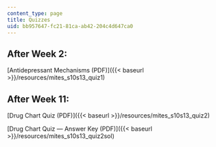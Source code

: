 ```yaml
---
content_type: page
title: Quizzes
uid: bb957647-fc21-81ca-ab42-204c4d647ca0
---
```


After Week 2: 
--------------

[Antidepressant Mechanisms (PDF)]({{< baseurl >}}/resources/mites_s10s13_quiz1)

After Week 11:
--------------

[Drug Chart Quiz (PDF)]({{< baseurl >}}/resources/mites_s10s13_quiz2)

[Drug Chart Quiz — Answer Key (PDF)]({{< baseurl >}}/resources/mites_s10s13_quiz2sol)